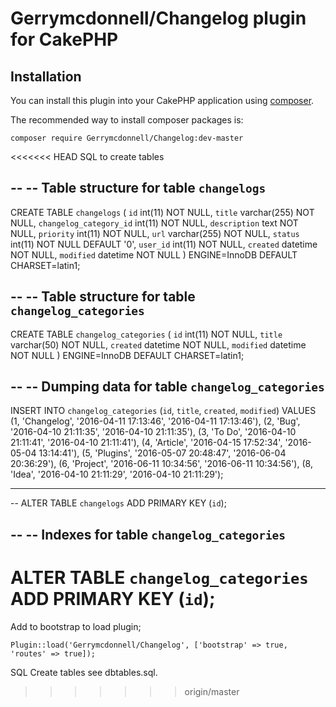# Gerrymcdonnell/Changelog plugin for CakePHP

## Installation

You can install this plugin into your CakePHP application using [composer](http://getcomposer.org).

The recommended way to install composer packages is:

```
composer require Gerrymcdonnell/Changelog:dev-master
```

<<<<<<< HEAD
SQL to create tables

--
-- Table structure for table `changelogs`
--

CREATE TABLE `changelogs` (
  `id` int(11) NOT NULL,
  `title` varchar(255) NOT NULL,
  `changelog_category_id` int(11) NOT NULL,
  `description` text NOT NULL,
  `priority` int(11) NOT NULL,
  `url` varchar(255) NOT NULL,
  `status` int(11) NOT NULL DEFAULT '0',
  `user_id` int(11) NOT NULL,
  `created` datetime NOT NULL,
  `modified` datetime NOT NULL
) ENGINE=InnoDB DEFAULT CHARSET=latin1;


--
-- Table structure for table `changelog_categories`
--

CREATE TABLE `changelog_categories` (
  `id` int(11) NOT NULL,
  `title` varchar(50) NOT NULL,
  `created` datetime NOT NULL,
  `modified` datetime NOT NULL
) ENGINE=InnoDB DEFAULT CHARSET=latin1;

--
-- Dumping data for table `changelog_categories`
--

INSERT INTO `changelog_categories` (`id`, `title`, `created`, `modified`) VALUES
(1, 'Changelog', '2016-04-11 17:13:46', '2016-04-11 17:13:46'),
(2, 'Bug', '2016-04-10 21:11:35', '2016-04-10 21:11:35'),
(3, 'To Do', '2016-04-10 21:11:41', '2016-04-10 21:11:41'),
(4, 'Article', '2016-04-15 17:52:34', '2016-05-04 13:14:41'),
(5, 'Plugins', '2016-05-07 20:48:47', '2016-06-04 20:36:29'),
(6, 'Project', '2016-06-11 10:34:56', '2016-06-11 10:34:56'),
(8, 'Idea', '2016-04-10 21:11:29', '2016-04-10 21:11:29');

-- --------------------------------------------------------

--
ALTER TABLE `changelogs`
  ADD PRIMARY KEY (`id`);

--
-- Indexes for table `changelog_categories`
--
ALTER TABLE `changelog_categories`
  ADD PRIMARY KEY (`id`);
=======
Add to bootstrap to load plugin;

```
Plugin::load('Gerrymcdonnell/Changelog', ['bootstrap' => true, 'routes' => true]);
```
SQL Create tables see dbtables.sql.
>>>>>>> origin/master
